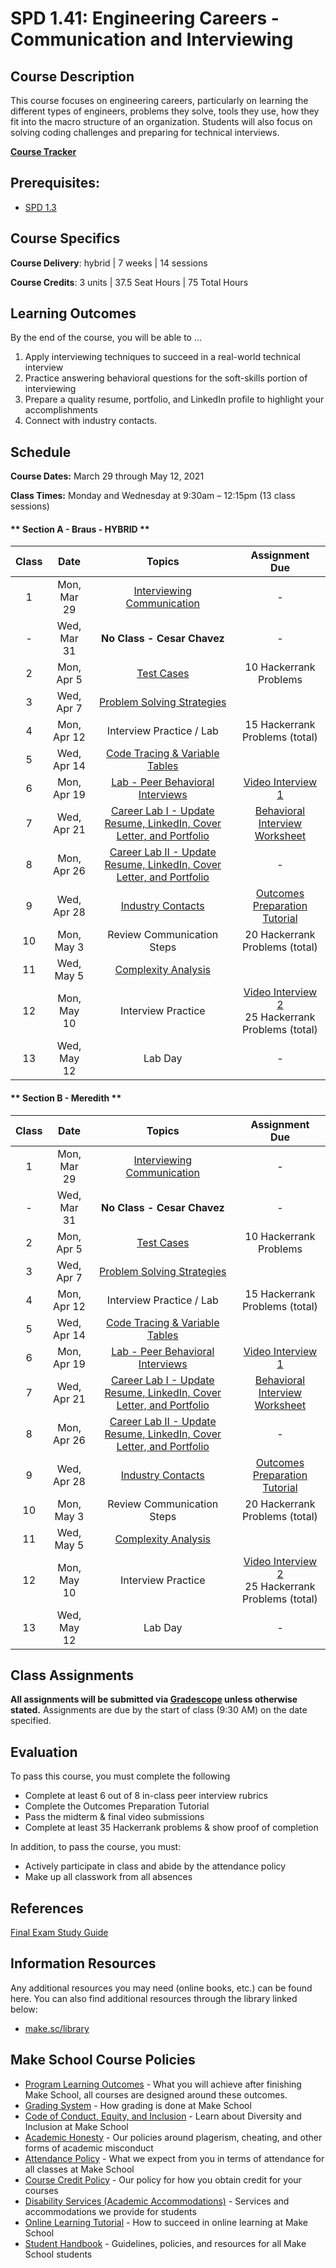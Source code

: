 # SPD 1.41: Engineering Careers - Communication and Interviewing

## Course Description

This course focuses on engineering careers, particularly on learning the different types of engineers, problems they solve, tools they use, how they fit into the macro structure of an organization. Students will also focus on solving coding challenges and preparing for technical interviews.

**[Course Tracker](http://make.sc/trackspd1.01)**

## Prerequisites:  

- [SPD 1.3](https://github.com/Make-School-Courses/SPD-1.3-Team-Software-Project)

## Course Specifics

**Course Delivery**: hybrid | 7 weeks | 14 sessions

**Course Credits**: 3 units | 37.5 Seat Hours | 75 Total Hours

## Learning Outcomes

By the end of the course, you will be able to ...

1. Apply interviewing techniques to succeed in a real-world technical interview
1. Practice answering behavioral questions for the soft-skills portion of interviewing
1. Prepare a quality resume, portfolio, and LinkedIn profile to highlight your accomplishments
1. Connect with industry contacts.


## Schedule

**Course Dates:** March 29 through May 12, 2021

**Class Times:** Monday and Wednesday at 9:30am – 12:15pm (13 class sessions)

<!-- tabs:start -->

#### ** Section A - Braus - HYBRID **

| Class | Date | Topics | Assignment Due | 
|:-----:| :----: | :--------: | :-----------: |
|  1 | Mon, Mar 29 | [Interviewing Communication](https://docs.google.com/presentation/d/1qBL_ySjDahIzPG-3mtFGY_qP_dLqhhub5YPZp0V9RxY/edit#slide=id.g56c04e5a4a_3_5) | - |
|  - | Wed, Mar 31 | **No Class - Cesar Chavez** | - |
|  2 | Mon, Apr 5  | [Test Cases](https://docs.google.com/presentation/d/1zNb6jqB9NHmvlRY_cSyUqJA4gsHXg-IjfM1g0WmoPgs/edit?usp=sharing) | 10 Hackerrank Problems |
|  3 | Wed, Apr 7  | [Problem Solving Strategies](https://docs.google.com/presentation/d/10QktdpcIb2veHfELkI_JfE3fWqNwk2laJbmjeknlSPw/edit) |  |
|  4 | Mon, Apr 12 | Interview Practice / Lab | 15 Hackerrank Problems (total) |
|  5 | Wed, Apr 14 | [Code Tracing & Variable Tables](https://docs.google.com/presentation/d/1AhQJB5BPgbGkbvVYkZJMUD2RL-8Aeieux729b0pVfQE/edit) |  |
|  6 | Mon, Apr 19 | [Lab - Peer Behavioral Interviews](https://docs.google.com/presentation/d/1HGJBpWhVAyTpbfN2xylmBvndeNkCrGWdppkuiRgeZ9A/edit?usp=sharing) | [Video Interview 1](Assignments/Video-Interview.md) |
|  7 | Wed, Apr 21 | [Career Lab I - Update Resume, LinkedIn, Cover Letter, and Portfolio](Lessons/07-Resume-Lab-I.md) | [Behavioral Interview Worksheet](https://docs.google.com/document/d/1gxkP-wZ5mmdW2NFUNAw56mE4VBwK_J98PC_RX518KMo/edit?usp=drive_web&ouid=106043311622109841017) |
|  8 | Mon, Apr 26 | [Career Lab II - Update Resume, LinkedIn, Cover Letter, and Portfolio](Lessons/09-Resume-Lab-II.md) | - |
|  9 | Wed, Apr 28 | [Industry Contacts](https://docs.google.com/presentation/d/1DtgX3AjIbCiD1lsjMncHWv-9dI63oVCXJyNNYh1lOIA/edit) | [Outcomes Preparation Tutorial](https://www.makeschool.com/academy/track/outcomes-preparation-2n8) |
| 10 | Mon, May 3  | Review Communication Steps | 20 Hackerrank Problems (total) |
| 11 | Wed, May 5  | [Complexity Analysis](https://docs.google.com/presentation/d/1ANQFgvl3-VBuW8z-ktF3ea2_8Gv7bjEG0AiaKaCr3jU/edit#slide=id.g60470b8ca6_0_62) |  |
| 12 | Mon, May 10 | Interview Practice | [Video Interview 2](Assignments/Video-Interview.md)<br>25 Hackerrank Problems (total)  |
| 13 | Wed, May 12 | Lab Day | - |


#### ** Section B - Meredith **

| Class | Date | Topics | Assignment Due | 
|:-----:| :----: | :--------: | :-----------: |
|  1 | Mon, Mar 29 | [Interviewing Communication](https://docs.google.com/presentation/d/1qBL_ySjDahIzPG-3mtFGY_qP_dLqhhub5YPZp0V9RxY/edit#slide=id.g56c04e5a4a_3_5) | - |
|  - | Wed, Mar 31 | **No Class - Cesar Chavez** | - |
|  2 | Mon, Apr 5  | [Test Cases](https://docs.google.com/presentation/d/1zNb6jqB9NHmvlRY_cSyUqJA4gsHXg-IjfM1g0WmoPgs/edit?usp=sharing) | 10 Hackerrank Problems |
|  3 | Wed, Apr 7  | [Problem Solving Strategies](https://docs.google.com/presentation/d/10QktdpcIb2veHfELkI_JfE3fWqNwk2laJbmjeknlSPw/edit) |  |
|  4 | Mon, Apr 12 | Interview Practice / Lab | 15 Hackerrank Problems (total) |
|  5 | Wed, Apr 14 | [Code Tracing & Variable Tables](https://docs.google.com/presentation/d/1AhQJB5BPgbGkbvVYkZJMUD2RL-8Aeieux729b0pVfQE/edit) |  |
|  6 | Mon, Apr 19 | [Lab - Peer Behavioral Interviews](https://docs.google.com/presentation/d/1HGJBpWhVAyTpbfN2xylmBvndeNkCrGWdppkuiRgeZ9A/edit?usp=sharing) | [Video Interview 1](Assignments/Video-Interview.md) |
|  7 | Wed, Apr 21 | [Career Lab I - Update Resume, LinkedIn, Cover Letter, and Portfolio](Lessons/07-Resume-Lab-I.md) | [Behavioral Interview Worksheet](https://docs.google.com/document/d/1gxkP-wZ5mmdW2NFUNAw56mE4VBwK_J98PC_RX518KMo/edit?usp=drive_web&ouid=106043311622109841017) |
|  8 | Mon, Apr 26 | [Career Lab II - Update Resume, LinkedIn, Cover Letter, and Portfolio](Lessons/09-Resume-Lab-II.md) | - |
|  9 | Wed, Apr 28 | [Industry Contacts](https://docs.google.com/presentation/d/1DtgX3AjIbCiD1lsjMncHWv-9dI63oVCXJyNNYh1lOIA/edit) | [Outcomes Preparation Tutorial](https://www.makeschool.com/academy/track/outcomes-preparation-2n8) |
| 10 | Mon, May 3  | Review Communication Steps | 20 Hackerrank Problems (total) |
| 11 | Wed, May 5  | [Complexity Analysis](https://docs.google.com/presentation/d/1ANQFgvl3-VBuW8z-ktF3ea2_8Gv7bjEG0AiaKaCr3jU/edit#slide=id.g60470b8ca6_0_62) |  |
| 12 | Mon, May 10 | Interview Practice | [Video Interview 2](Assignments/Video-Interview.md)<br>25 Hackerrank Problems (total)  |
| 13 | Wed, May 12 | Lab Day | - |


<!-- tabs:end -->


## Class Assignments

**All assignments will be submitted via [Gradescope](https://gradescope.com) unless otherwise stated.** Assignments are due by the start of class (9:30 AM) on the date specified.



## Evaluation

To pass this course, you must complete the following

- Complete at least 6 out of 8 in-class peer interview rubrics
- Complete the Outcomes Preparation Tutorial
- Pass the midterm & final video submissions
- Complete at least 35 Hackerrank problems & show proof of completion

In addition, to pass the course, you must:

- Actively participate in class and abide by the attendance policy
- Make up all classwork from all absences


## References

[Final Exam Study Guide](https://docs.google.com/document/d/1Y7q9TdUgX_YCjxbTFzcJUZlCd83yN3ALPUqaaw3hoPw/edit)

## Information Resources

Any additional resources you may need (online books, etc.) can be found here. You can also find additional resources through the library linked below:

- [make.sc/library](http://make.sc/library)

## Make School Course Policies

- [Program Learning Outcomes](https://make.sc/program-learning-outcomes) - What you will achieve after finishing Make School, all courses are designed around these outcomes.
- [Grading System](https://make.sc/grading-system) - How grading is done at Make School
- [Code of Conduct, Equity, and Inclusion](https://make.sc/code-of-conduct) - Learn about Diversity and Inclusion at Make School
- [Academic Honesty](https://make.sc/academic-honesty-policy) - Our policies around plagerism, cheating, and other forms of academic misconduct
- [Attendance Policy](https://make.sc/attendance-policy) - What we expect from you in terms of attendance for all classes at Make School
- [Course Credit Policy](https://make.sc/course-credit-policy) - Our policy for how you obtain credit for your courses
- [Disability Services (Academic Accommodations)](https://make.sc/disability-services) - Services and accommodations we provide for students
- [Online Learning Tutorial](https://make.sc/online-learning-tutorial) - How to succeed in online learning at Make School
- [Student Handbook](https://make.sc/student-handbook) - Guidelines, policies, and resources for all Make School students
